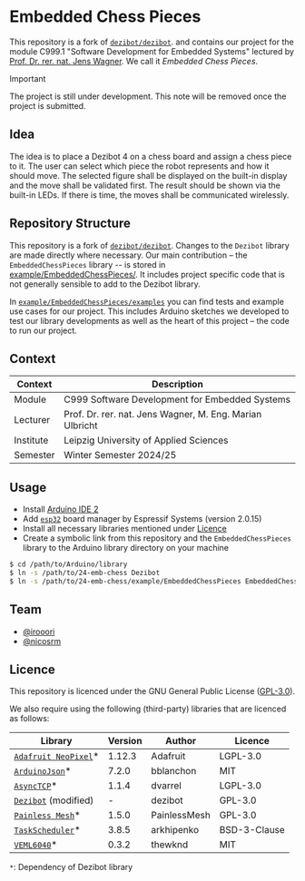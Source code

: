 # Embedded Chess Pieces

This repository is a fork of [`dezibot/dezibot`](https://github.com/dezibot/dezibot). and contains our project for the module C999.1 "Software Development for Embedded Systems" lectured by [Prof. Dr. rer. nat. Jens Wagner](https://fim.htwk-leipzig.de/fakultaet/personen/professorinnen-und-professoren/jens-wagner/). We call it *Embedded Chess Pieces*.

> [!IMPORTANT]
> The project is still under development. This note will be removed once the project is submitted.


## Idea

The idea is to place a Dezibot 4 on a chess board and assign a chess piece to it. The user can select which piece the robot represents and how it should move. The selected figure shall be displayed on the built-in display and the move shall be validated first. The result should be shown via the built-in LEDs. If there is time, the moves shall be communicated wirelessly.


## Repository Structure

This repository is a fork of [`dezibot/dezibot`](https://github.com/dezibot/dezibot). Changes to the `Dezibot` library are made directly where necessary. Our main contribution – the `EmbeddedChessPieces` library -- is stored in [example/EmbeddedChessPieces/](./example/EmbeddedChessPieces/). It includes project specific code that is not generally sensible to add to the Dezibot library.

In [`example/EmbeddedChessPieces/examples`](./example/EmbeddedChessPieces/examples/) you can find tests and example use cases for our project. This includes Arduino sketches we developed to test our library developments as well as the heart of this project – the code to run our project.


## Context

| Context    | Description                                                                         |
|------------|-------------------------------------------------------------------------------------|
| Module     | C999 Software Development for Embedded Systems                                      |
| Lecturer   | Prof. Dr. rer. nat. Jens Wagner, M. Eng. Marian Ulbricht                            |
| Institute  | Leipzig University of Applied Sciences                                              |
| Semester   | Winter Semester 2024/25                                                             |


## Usage

- Install [Arduino IDE 2](https://github.com/arduino/arduino-ide)
- Add [`esp32`](https://github.com/espressif/arduino-esp32/releases/tag/2.0.15) board manager by Espressif Systems (version 2.0.15)
- Install all necessary libraries mentioned under [Licence](#licence)
- Create a symbolic link from this repository and the `EmbeddedChessPieces` library to the Arduino library directory on your machine

```sh
$ cd /path/to/Arduino/library
$ ln -s /path/to/24-emb-chess Dezibot
$ ln -s /path/to/24-emb-chess/example/EmbeddedChessPieces EmbeddedChessPieces
```


## Team

- [@irooori](https://github.com/irooori)
- [@nicosrm](https://github.com/nicosrm)


## Licence

This repository is licenced under the GNU General Public License ([GPL-3.0](./LICENSE)).

We also require using the following (third-party) libraries that are licenced as follows:

| Library                                                               | Version | Author       | Licence      |
|-----------------------------------------------------------------------|---------|--------------|--------------|
| [`Adafruit NeoPixel`](https://github.com/adafruit/Adafruit_NeoPixel)* | 1.12.3  | Adafruit     | LGPL-3.0     |
| [`ArduinoJson`](https://github.com/bblanchon/ArduinoJson)*            | 7.2.0   | bblanchon    | MIT          |
| [`AsyncTCP`](https://github.com/dvarrel/AsyncTCP)*                    | 1.1.4   | dvarrel      | LGPL-3.0     |
| [`Dezibot`](https://github.com/dezibot/dezibot) (modified)            | -       | dezibot      | GPL-3.0      |
| [`Painless Mesh`](https://gitlab.com/painlessMesh/painlessMesh)*      | 1.5.0   | PainlessMesh | GPL-3.0      |
| [`TaskScheduler`](https://github.com/arkhipenko/TaskScheduler)*       | 3.8.5   | arkhipenko   | BSD-3-Clause |
| [`VEML6040`](https://github.com/thewknd/VEML6040)*                    | 0.3.2   | thewknd      | MIT          |

`*`: Dependency of Dezibot library
